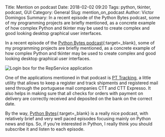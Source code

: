 Title: Mention on podcast
Date: 2018-02-02 09:20
Tags: python, tkinter, podcast, GUI
Category: General
Slug: mention_on_podcast
Author: Victor Domingos
Summary: In a recent episode of the Python Bytes podcast, some of my programming projects are briefly mentioned, as a concrete example of how complex Python and tkinter may be used to create complex and good looking desktop graphical user interfaces.

In a recent episode of the [Python Bytes podcast](http://bit.ly/PyBytes63){:target=_blank}, some of my programming projects are briefly mentioned, as a concrete example of how complex Python and tkinter may be used to create complex and good looking desktop graphical user interfaces.

![Login box for the RepService application](images/repservice_login.jpg)

One of the applications mentioned in that podcast is [PT Tracking](http://bit.ly/PTTracking), a little utility that allows to keep a register and track shipments and registered mail send through the portuguese mail companies CTT and CTT Expresso. It also helps in making sure that all checks for orders with payment on delivery are correctly received and deposited on the bank on the correct date.

By the way, [Python Bytes](https://pythonbytes.fm){:target=_blank} is a really nice podcast, with relatively brief and very well paced episodes focusing mainly on Python news and tips. So, if you're interested in Python, I really think you should subscribe it and listen to each episode.

